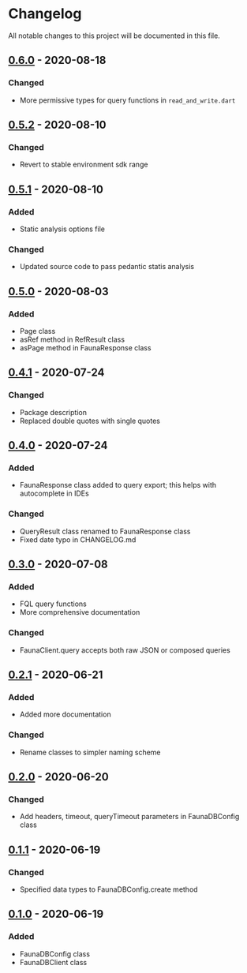 # Changelog

All notable changes to this project will be documented in this file.

## [0.6.0] - 2020-08-18

### Changed

- More permissive types for query functions in `read_and_write.dart`

## [0.5.2] - 2020-08-10

### Changed

- Revert to stable environment sdk range

## [0.5.1] - 2020-08-10

### Added

- Static analysis options file

### Changed

- Updated source code to pass pedantic statis analysis

## [0.5.0] - 2020-08-03

### Added

- Page class
- asRef method in RefResult class
- asPage method in FaunaResponse class

## [0.4.1] - 2020-07-24

### Changed

- Package description
- Replaced double quotes with single quotes

## [0.4.0] - 2020-07-24

### Added

- FaunaResponse class added to query export; this helps with autocomplete in IDEs

### Changed

- QueryResult class renamed to FaunaResponse class
- Fixed date typo in CHANGELOG.md

## [0.3.0] - 2020-07-08

### Added

- FQL query functions
- More comprehensive documentation

### Changed

- FaunaClient.query accepts both raw JSON or composed queries

## [0.2.1] - 2020-06-21

### Added

- Added more documentation

### Changed

- Rename classes to simpler naming scheme

## [0.2.0] - 2020-06-20

### Changed

- Add headers, timeout, queryTimeout parameters in FaunaDBConfig class

## [0.1.1] - 2020-06-19

### Changed

- Specified data types to FaunaDBConfig.create method 

## [0.1.0] - 2020-06-19

### Added

- FaunaDBConfig class
- FaunaDBClient class

[0.6.0]: https://github.com/gavanitrate/faunadb-http-dart/compare/0.5.2...0.6.0
[0.5.2]: https://github.com/gavanitrate/faunadb-http-dart/compare/0.5.1...0.5.2
[0.5.1]: https://github.com/gavanitrate/faunadb-http-dart/compare/0.5.0...0.5.1
[0.5.0]: https://github.com/gavanitrate/faunadb-http-dart/compare/0.4.4...0.5.0
[0.4.1]: https://github.com/gavanitrate/faunadb-http-dart/compare/0.4.0...0.4.1
[0.4.0]: https://github.com/gavanitrate/faunadb-http-dart/compare/0.3.0...0.4.0
[0.3.0]: https://github.com/gavanitrate/faunadb-http-dart/compare/0.2.1...0.3.0
[0.2.1]: https://github.com/gavanitrate/faunadb-http-dart/compare/0.2.0...0.2.1
[0.2.0]: https://github.com/gavanitrate/faunadb-http-dart/compare/0.1.1...0.2.0
[0.1.1]: https://github.com/gavanitrate/faunadb-http-dart/compare/0.1.0...0.1.1
[0.1.0]: https://github.com/gavanitrate/faunadb-http-dart/releases/tag/0.1.0